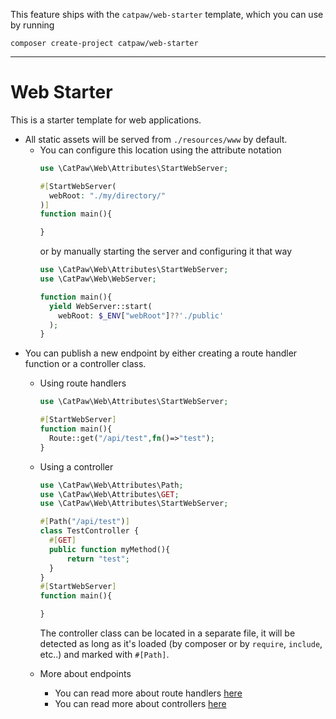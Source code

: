 This feature ships with the `catpaw/web-starter` template, which you can use by running<br/>
```
composer create-project catpaw/web-starter
```
<hr/>

# Web Starter

This is a starter template for web applications.

- All static assets will be served from `./resources/www` by default.
  - You can configure this location using the attribute notation
    ```php
    use \CatPaw\Web\Attributes\StartWebServer;

    #[StartWebServer(
      webRoot: "./my/directory/"
    )]
    function main(){

    }
    ```
    or by manually starting the server and configuring it that way
    ```php
    use \CatPaw\Web\Attributes\StartWebServer;
    use \CatPaw\Web\WebServer;

    function main(){
      yield WebServer::start(
        webRoot: $_ENV["webRoot"]??'./public'
      );
    }
    ```
- You can publish a new endpoint by either creating a route handler function or a controller class.
  - Using route handlers
    ```php
    use \CatPaw\Web\Attributes\StartWebServer;
    
    #[StartWebServer]
    function main(){
      Route::get("/api/test",fn()=>"test");
    }
    ```
  - Using a controller
    ```php
    use \CatPaw\Web\Attributes\Path;
    use \CatPaw\Web\Attributes\GET;
    use \CatPaw\Web\Attributes\StartWebServer;

    #[Path("/api/test")]
    class TestController {
      #[GET]
      public function myMethod(){
          return "test";
      }
    }
    #[StartWebServer]
    function main(){

    }
    ```
    The controller class can be located in a separate file, it will be detected as long as it's loaded (by composer or by `require`, `include`, etc..) and marked with `#[Path]`.

  - More about endpoints
    - You can read more about route handlers [here](./1.WebRouteHandlers.md)
    - You can read more about controllers [here](./14.WebRouteControllers.md)